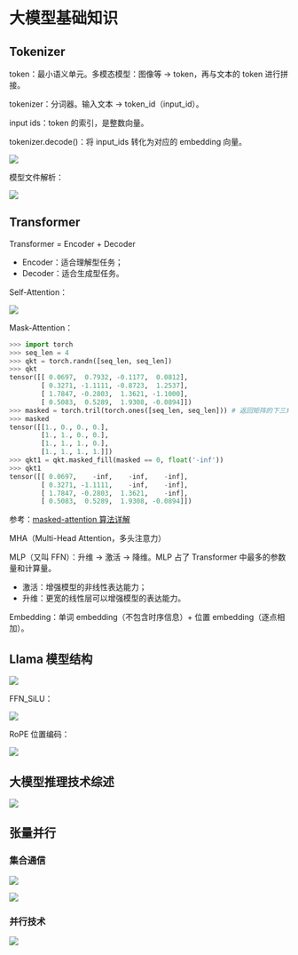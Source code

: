 # 大模型基础知识

## Tokenizer

token：最小语义单元。多模态模型：图像等 -> token，再与文本的 token 进行拼接。

tokenizer：分词器。输入文本 -> token_id（input_id）。

input ids：token 的索引，是整数向量。

tokenizer.decode()：将 input_ids 转化为对应的 embedding 向量。

![](./images/2.png)

模型文件解析：

![](./images/1.png)

## Transformer

Transformer = Encoder + Decoder

- Encoder：适合理解型任务；
- Decoder：适合生成型任务。

Self-Attention：

![](./images/3.png)

Mask-Attention：

```python
>>> import torch
>>> seq_len = 4
>>> qkt = torch.randn([seq_len, seq_len])
>>> qkt
tensor([[ 0.0697,  0.7932, -0.1177,  0.0812],
        [ 0.3271, -1.1111, -0.8723,  1.2537],
        [ 1.7847, -0.2803,  1.3621, -1.1000],
        [ 0.5083,  0.5289,  1.9308, -0.0894]])
>>> masked = torch.tril(torch.ones([seq_len, seq_len])) # 返回矩阵的下三角部分
>>> masked
tensor([[1., 0., 0., 0.],
        [1., 1., 0., 0.],
        [1., 1., 1., 0.],
        [1., 1., 1., 1.]])
>>> qkt1 = qkt.masked_fill(masked == 0, float('-inf'))
>>> qkt1
tensor([[ 0.0697,    -inf,    -inf,    -inf],
        [ 0.3271, -1.1111,    -inf,    -inf],
        [ 1.7847, -0.2803,  1.3621,    -inf],
        [ 0.5083,  0.5289,  1.9308, -0.0894]])
```

参考：[masked-attention 算法详解](https://www.armcvai.cn/2024-11-10/masked-attention.html)

MHA（Multi-Head Attention，多头注意力）

MLP（又叫 FFN）：升维 -> 激活 -> 降维。MLP 占了 Transformer 中最多的参数量和计算量。

- 激活：增强模型的非线性表达能力；
- 升维：更宽的线性层可以增强模型的表达能力。

Embedding：单词 embedding（不包含时序信息）+ 位置 embedding（逐点相加）。

## Llama 模型结构

![](./images/4.png)

FFN_SiLU：

![](./images/5.png)

RoPE 位置编码：

![](./images/6.png)

## 大模型推理技术综述

![](./images/7.png)

## 张量并行

### 集合通信

![](./images/8.png)

![](./images/9.png)

### 并行技术

![](./images/10.png)
